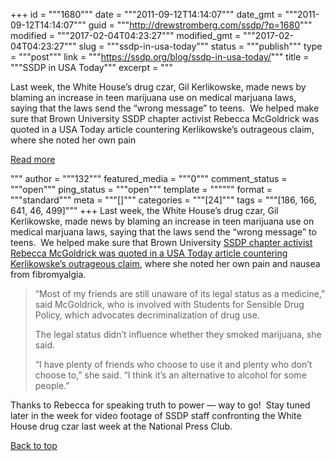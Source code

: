 +++
id = """1680"""
date = """2011-09-12T14:14:07"""
date_gmt = """2011-09-12T14:14:07"""
guid = """http://drewstromberg.com/ssdp/?p=1680"""
modified = """2017-02-04T04:23:27"""
modified_gmt = """2017-02-04T04:23:27"""
slug = """ssdp-in-usa-today"""
status = """publish"""
type = """post"""
link = """https://ssdp.org/blog/ssdp-in-usa-today/"""
title = """SSDP in USA Today"""
excerpt = """<p>Last week, the White House&#8217;s drug czar, Gil Kerlikowske, made news by blaming an increase in teen marijuana use on medical marjuana laws, saying that the laws send the &#8220;wrong message&#8221; to teens.  We helped make sure that Brown University SSDP chapter activist Rebecca McGoldrick was quoted in a USA Today article countering Kerlikowske&#8217;s outrageous claim, where she noted her own pain</p>
<div class="h10"></div>
<p><a class="more-link2 flat" href="https://ssdp.org/blog/ssdp-in-usa-today/">Read more</a></p>
"""
author = """132"""
featured_media = """0"""
comment_status = """open"""
ping_status = """open"""
template = """"""
format = """standard"""
meta = """[]"""
categories = """[24]"""
tags = """[186, 166, 641, 46, 499]"""
+++
Last week, the White House&#8217;s drug czar, Gil Kerlikowske, made news by blaming an increase in teen marijuana use on medical marjuana laws, saying that the laws send the &#8220;wrong message&#8221; to teens.  We helped make sure that Brown University <a href="http://www.usatoday.com/news/washington/story/2011-09-08/National-drug-survey-shows-big-drop-in-methamphetamine-use/50309360/1">SSDP chapter activist Rebecca McGoldrick was quoted in a USA Today article countering Kerlikowske&#8217;s outrageous claim</a>, where she noted her own pain and nausea from fibromyalgia.

<blockquote>&#8220;Most of my friends are still unaware of its legal status as a medicine,&#8221; said McGoldrick, who is involved with Students for Sensible Drug Policy, which advocates decriminalization of drug use.



The legal status didn&#8217;t influence whether they smoked marijuana, she said.



&#8220;I have plenty of friends who choose to use it and plenty who don&#8217;t choose to,&#8221; she said. &#8220;I think it&#8217;s an alternative to alcohol for some people.&#8221;</blockquote>

Thanks to Rebecca for speaking truth to power — way to go!  Stay tuned later in the week for video footage of SSDP staff confronting the White House drug czar last week at the National Press Club.



<a title="Back to Top" href="http://ssdp.org/news/blog/ssdp-in-usa-today#top">Back to top</a>
